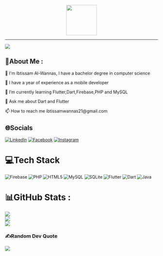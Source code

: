 <div id="header" align="center">
  <img src="https://media.giphy.com/media/M9gbBd9nbDrOTu1Mqx/giphy.gif" width="100"/>
</div>

---
[![](https://visitcount.itsvg.in/api?id=Ibtissamwannas&icon=0&color=0)](https://visitcount.itsvg.in)
## 💫About Me :

<div id="header">
  <p>👋 I'm Ibtissam Al-Wannas, I have a bachelor degree in computer science</p>
  <p>💞️ I have a year of experience as a mobile developer</p>
  <p>🌱 I’m currently learning Flutter,Dart,Firebase,PHP and MySQL</p>
  <p>💬 Ask me about Dart and Flutter</p>
  <p>📫 How to reach me ibtissamwannas21@gmail.com</p>
</div>

## 🌐Socials
[![LinkedIn](https://img.shields.io/badge/LinkedIn-%230077B5.svg?logo=linkedin&logoColor=white)](https://www.linkedin.com/in/ibtissam-al-wannas-915284197/)  [![Facebook](https://img.shields.io/badge/Facebook-%231877F2.svg?logo=Facebook&logoColor=white)](https://www.facebook.com/ibtissam.wanas?mibextid=ZbWKwL) [![Instagram](https://img.shields.io/badge/Instagram-%23E4405F.svg?logo=Instagram&logoColor=white)](https://instagram.com/alwannas_ibtissam) 

# 💻Tech Stack
![Firebase](https://img.shields.io/badge/firebase-%23039BE5.svg?style=for-the-badge&logo=firebase) ![PHP](https://img.shields.io/badge/php-%23777BB4.svg?style=for-the-badge&logo=php&logoColor=white) ![HTML5](https://img.shields.io/badge/css3-%231572B6.svg?style=for-the-badge&logo=css3&logoColor=white) ![MySQL](https://img.shields.io/badge/mysql-%2300f.svg?style=for-the-badge&logo=mysql&logoColor=white) ![SQLite](https://img.shields.io/badge/sqlite-%2307405e.svg?style=for-the-badge&logo=sqlite&logoColor=white) ![Flutter](https://img.shields.io/badge/Flutter-%2302569B.svg?style=for-the-badge&logo=Flutter&logoColor=white) ![Dart](https://img.shields.io/badge/dart-%230175C2.svg?style=for-the-badge&logo=dart&logoColor=white) ![Java](https://img.shields.io/badge/java-%23ED8B00.svg?style=for-the-badge&logo=java&logoColor=white)
# 📊GitHub Stats :
![](https://github-readme-stats.vercel.app/api?username=Ibtissamwannas&theme=radical&hide_border=false&include_all_commits=false&count_private=false)<br/>
![](https://github-readme-streak-stats.herokuapp.com/?user=Ibtissamwannas&theme=radical&hide_border=false)<br/>
![](https://github-readme-stats.vercel.app/api/top-langs/?username=Ibtissamwannas&theme=radical&hide_border=false&include_all_commits=false&count_private=false&layout=compact)

### ✍️Random Dev Quote
![](https://quotes-github-readme.vercel.app/api?type=horizontal&theme=radical)

<!--   ## 💰You can help me by Donating
  [![BuyMeACoffee](https://img.shields.io/badge/Buy%20Me%20a%20Coffee-ffdd00?style=for-the-badge&logo=buy-me-a-coffee&logoColor=black)](https://buymeacoffee.com/ibtissamwaP)  -->

  <!-- Proudly created with GPRM ( https://gprm.itsvg.in ) -->
  
